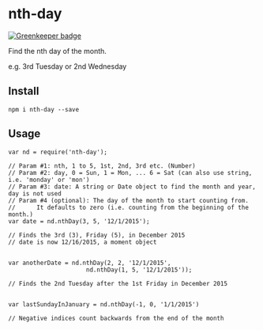 # nth-day

[![Greenkeeper badge](https://badges.greenkeeper.io/guyellis/nth-day.svg)](https://greenkeeper.io/)

Find the nth day of the month.

e.g. 3rd Tuesday or 2nd Wednesday

## Install

`npm i nth-day --save`

## Usage

```
var nd = require('nth-day');

// Param #1: nth, 1 to 5, 1st, 2nd, 3rd etc. (Number)
// Param #2: day, 0 = Sun, 1 = Mon, ... 6 = Sat (can also use string, i.e. 'monday' or 'mon')
// Param #3: date: A string or Date object to find the month and year, day is not used
// Param #4 (optional): The day of the month to start counting from.
//      It defaults to zero (i.e. counting from the beginning of the month.)
var date = nd.nthDay(3, 5, '12/1/2015');

// Finds the 3rd (3), Friday (5), in December 2015
// date is now 12/16/2015, a moment object


var anotherDate = nd.nthDay(2, 2, '12/1/2015',
                      nd.nthDay(1, 5, '12/1/2015'));

// Finds the 2nd Tuesday after the 1st Friday in December 2015


var lastSundayInJanuary = nd.nthDay(-1, 0, '1/1/2015')

// Negative indices count backwards from the end of the month

```
